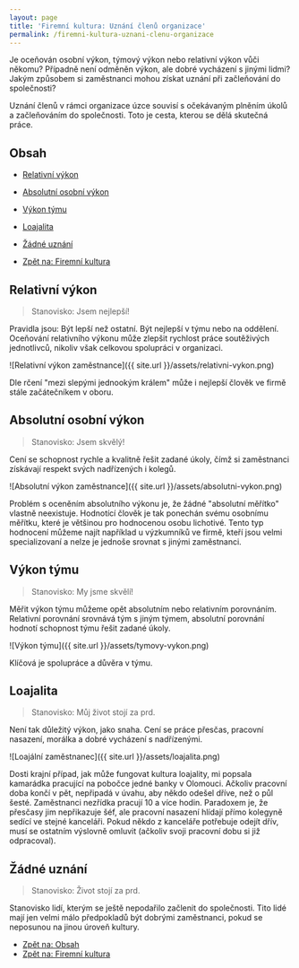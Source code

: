 ```yaml
---
layout: page
title: 'Firemní kultura: Uznání členů organizace'
permalink: /firemni-kultura-uznani-clenu-organizace
---
```


Je oceňován osobní výkon, týmový výkon nebo relativní výkon vůči někomu?
Případně není odměněn výkon, ale dobré vycházení s jinými lidmi?
Jakým způsobem si zaměstnanci mohou získat uznání při začleňování do společnosti?

Uznání členů v rámci organizace úzce souvisí s očekávaným plněním
úkolů a začleňováním do společnosti. Toto je cesta, kterou se dělá skutečná práce.

## Obsah

- [Relativní výkon](/firemni-kultura-uznani-clenu-organizace#relativní-výkon)
- [Absolutní osobní výkon](/firemni-kultura-uznani-clenu-organizace#absolutní-osobní-výkon)
- [Výkon týmu](/firemni-kultura-uznani-clenu-organizace#výkon-týmu)
- [Loajalita](/firemni-kultura-uznani-clenu-organizace#loajalita)
- [Žádné uznání](/firemni-kultura-uznani-clenu-organizace#žádné-uznání)

- [Zpět na: Firemní kultura](/firemni-kultura)

## Relativní výkon

> Stanovisko: Jsem nejlepší!

Pravidla jsou: Být lepší než ostatní. Být nejlepší v týmu nebo na oddělení.
Oceňování relativního výkonu může zlepšit rychlost práce soutěživých
jednotlivců, nikoliv však celkovou spolupráci v organizaci.

![Relativní výkon zaměstnance]({{ site.url }}/assets/relativni-vykon.png)

Dle rčení "mezi slepými jednookým králem" může i nejlepší člověk ve firmě stále začátečníkem v oboru.

## Absolutní osobní výkon

> Stanovisko: Jsem skvělý!

Cení se schopnost rychle a kvalitně řešit zadané úkoly, čímž si zaměstnanci získávají
respekt svých nadřízených i kolegů.

![Absolutní výkon zaměstnance]({{ site.url }}/assets/absolutni-vykon.png)

Problém s oceněním absolutního výkonu je, že žádné "absolutní měřítko" vlastně neexistuje.
Hodnotící člověk je tak ponechán svému osobnímu měřítku, které je většinou pro
hodnocenou osobu lichotivé. Tento typ hodnocení můžeme najít například u výzkumníků ve firmě,
kteří jsou velmi specializovaní a nelze je jednoše srovnat s jinými zaměstnanci.

## Výkon týmu

> Stanovisko: My jsme skvělí!

Měřit výkon týmu můžeme opět absolutním nebo relativním porovnáním. Relativní porovnání
srovnává tým s jiným týmem, absolutní porovnání hodnotí schopnost týmu řešit zadané úkoly.

![Výkon týmu]({{ site.url }}/assets/tymovy-vykon.png)

Klíčová je spolupráce a důvěra v týmu.

## Loajalita

> Stanovisko: Můj život stojí za prd.

Není tak důležitý výkon, jako snaha. Cení se práce přesčas, pracovní nasazení,
morálka a dobré vycházení s nadřízenými.

![Loajální zaměstnanec]({{ site.url }}/assets/loajalita.png)

Dosti krajní případ, jak může fungovat kultura loajality, mi popsala kamarádka
pracující na pobočce jedné banky v Olomouci. Ačkoliv pracovní doba končí v pět,
nepřipadá v úvahu, aby někdo odešel dříve, než o půl šesté. Zaměstnanci nezřídka
pracují 10 a více hodin. Paradoxem je, že přesčasy jim nepřikazuje šéf, ale pracovní
nasazení hlídají přímo kolegyně sedící ve stejné kanceláři. Pokud někdo z kanceláře potřebuje
odejít dřív, musí se ostatním výslovně omluvit (ačkoliv svoji pracovní dobu si již odpracoval).

## Žádné uznání

> Stanovisko: Život stojí za prd.

Stanovisko lidí, kterým se ještě nepodařilo začlenit do společnosti.
Tito lidé mají jen velmi málo předpokladů být dobrými zaměstnanci, pokud
se neposunou na jinou úroveň kultury.

- [Zpět na: Obsah](/firemni-kultura-uznani-clenu-organizace#obsah)
- [Zpět na: Firemní kultura](/firemni-kultura)
